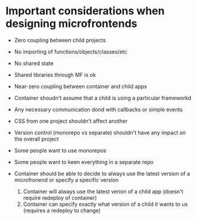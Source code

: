 # Important considerations when designing microfrontends

- Zero coupling between child projects
- No importing of functions/objects/classes/etc
- No shared state
- Shared libraries through MF is ok

- Near-zero coupling between container and child apps
- Container shoudn't assume that a child is using a particular frameworkd
- Any necessary communication dond with callbacks or simple events

- CSS from one project shouldn't affect another

- Version control (monorepo vs separate) shouldn't have any impact on the overall project
- Some people want to use monorepos
- Some people want to keen everything in a separate repo

- Container should be able to decide to always use the latest version of a microfronend or
  specify a specific version
  1. Container will always use the latest verion of a child app (doesn't require redeploy of container)
  2. Container can specify exactly what version of a child it wants to us (requires a redeploy to change)